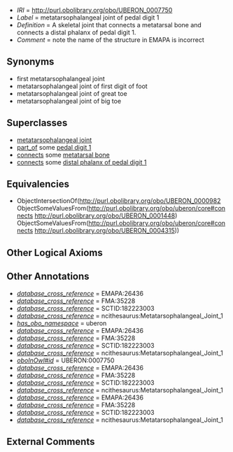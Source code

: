  * *IRI* = http://purl.obolibrary.org/obo/UBERON_0007750
 * *Label* = metatarsophalangeal joint of pedal digit 1
 * *Definition* = A skeletal joint that connects a metatarsal bone and connects a distal phalanx of pedal digit 1.
 * *Comment* = note the name of the structure in EMAPA is incorrect

## Synonyms

 * first metatarsophalangeal joint
 * metatarsophalangeal joint of first digit of foot
 * metatarsophalangeal joint of great toe
 * metatarsophalangeal joint of big toe

## Superclasses

 * [metatarsophalangeal joint](../../UBERON/96/UBERON_0003696.md)
 * [part_of](../../BFO/50/BFO_0000050.md) some [pedal digit 1](../../UBERON/31/UBERON_0003631.md)
 * [connects](../../ts/core#connects.md) some [metatarsal bone](../../UBERON/48/UBERON_0001448.md)
 * [connects](../../ts/core#connects.md) some [distal phalanx of pedal digit 1](../../UBERON/15/UBERON_0004315.md)

## Equivalencies

 * ObjectIntersectionOf(<http://purl.obolibrary.org/obo/UBERON_0000982> ObjectSomeValuesFrom(<http://purl.obolibrary.org/obo/uberon/core#connects> <http://purl.obolibrary.org/obo/UBERON_0001448>) ObjectSomeValuesFrom(<http://purl.obolibrary.org/obo/uberon/core#connects> <http://purl.obolibrary.org/obo/UBERON_0004315>))

## Other Logical Axioms


## Other Annotations

 * *[database_cross_reference](../../ef/oboInOwl#hasDbXref.md)* = EMAPA:26436
 * *[database_cross_reference](../../ef/oboInOwl#hasDbXref.md)* = FMA:35228
 * *[database_cross_reference](../../ef/oboInOwl#hasDbXref.md)* = SCTID:182223003
 * *[database_cross_reference](../../ef/oboInOwl#hasDbXref.md)* = ncithesaurus:Metatarsophalangeal_Joint_1
 * *[has_obo_namespace](../../ce/oboInOwl#hasOBONamespace.md)* = uberon
 * *[database_cross_reference](../../ef/oboInOwl#hasDbXref.md)* = EMAPA:26436
 * *[database_cross_reference](../../ef/oboInOwl#hasDbXref.md)* = FMA:35228
 * *[database_cross_reference](../../ef/oboInOwl#hasDbXref.md)* = SCTID:182223003
 * *[database_cross_reference](../../ef/oboInOwl#hasDbXref.md)* = ncithesaurus:Metatarsophalangeal_Joint_1
 * *[oboInOwl#id](../../id/oboInOwl#id.md)* = UBERON:0007750
 * *[database_cross_reference](../../ef/oboInOwl#hasDbXref.md)* = EMAPA:26436
 * *[database_cross_reference](../../ef/oboInOwl#hasDbXref.md)* = FMA:35228
 * *[database_cross_reference](../../ef/oboInOwl#hasDbXref.md)* = SCTID:182223003
 * *[database_cross_reference](../../ef/oboInOwl#hasDbXref.md)* = ncithesaurus:Metatarsophalangeal_Joint_1
 * *[database_cross_reference](../../ef/oboInOwl#hasDbXref.md)* = EMAPA:26436
 * *[database_cross_reference](../../ef/oboInOwl#hasDbXref.md)* = FMA:35228
 * *[database_cross_reference](../../ef/oboInOwl#hasDbXref.md)* = SCTID:182223003
 * *[database_cross_reference](../../ef/oboInOwl#hasDbXref.md)* = ncithesaurus:Metatarsophalangeal_Joint_1

## External Comments

